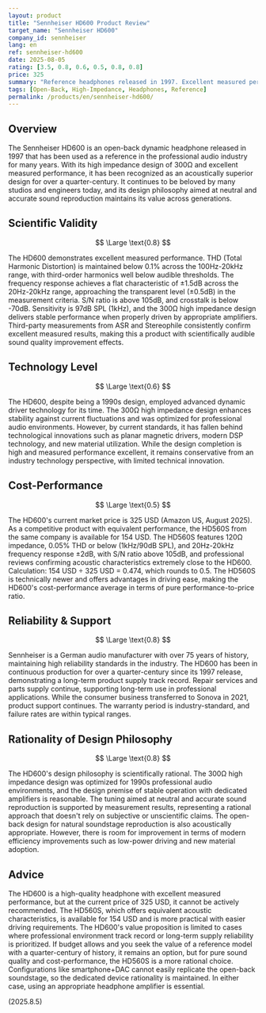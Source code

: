 ```yaml
---
layout: product
title: "Sennheiser HD600 Product Review"
target_name: "Sennheiser HD600"
company_id: sennheiser
lang: en
ref: sennheiser-hd600
date: 2025-08-05
rating: [3.5, 0.8, 0.6, 0.5, 0.8, 0.8]
price: 325
summary: "Reference headphones released in 1997. Excellent measured performance, but cost-performance is challenged by the HD560S offering equivalent performance at half the price."
tags: [Open-Back, High-Impedance, Headphones, Reference]
permalink: /products/en/sennheiser-hd600/
---
```


## Overview

The Sennheiser HD600 is an open-back dynamic headphone released in 1997 that has been used as a reference in the professional audio industry for many years. With its high impedance design of 300Ω and excellent measured performance, it has been recognized as an acoustically superior design for over a quarter-century. It continues to be beloved by many studios and engineers today, and its design philosophy aimed at neutral and accurate sound reproduction maintains its value across generations.

## Scientific Validity

$$ \Large \text{0.8} $$

The HD600 demonstrates excellent measured performance. THD (Total Harmonic Distortion) is maintained below 0.1% across the 100Hz-20kHz range, with third-order harmonics well below audible thresholds. The frequency response achieves a flat characteristic of ±1.5dB across the 20Hz-20kHz range, approaching the transparent level (±0.5dB) in the measurement criteria. S/N ratio is above 105dB, and crosstalk is below -70dB. Sensitivity is 97dB SPL (1kHz), and the 300Ω high impedance design delivers stable performance when properly driven by appropriate amplifiers. Third-party measurements from ASR and Stereophile consistently confirm excellent measured results, making this a product with scientifically audible sound quality improvement effects.

## Technology Level

$$ \Large \text{0.6} $$

The HD600, despite being a 1990s design, employed advanced dynamic driver technology for its time. The 300Ω high impedance design enhances stability against current fluctuations and was optimized for professional audio environments. However, by current standards, it has fallen behind technological innovations such as planar magnetic drivers, modern DSP technology, and new material utilization. While the design completion is high and measured performance excellent, it remains conservative from an industry technology perspective, with limited technical innovation.

## Cost-Performance

$$ \Large \text{0.5} $$

The HD600's current market price is 325 USD (Amazon US, August 2025). As a competitive product with equivalent performance, the HD560S from the same company is available for 154 USD. The HD560S features 120Ω impedance, 0.05% THD or below (1kHz/90dB SPL), and 20Hz-20kHz frequency response ±2dB, with S/N ratio above 105dB, and professional reviews confirming acoustic characteristics extremely close to the HD600. Calculation: 154 USD ÷ 325 USD = 0.474, which rounds to 0.5. The HD560S is technically newer and offers advantages in driving ease, making the HD600's cost-performance average in terms of pure performance-to-price ratio.

## Reliability & Support

$$ \Large \text{0.8} $$

Sennheiser is a German audio manufacturer with over 75 years of history, maintaining high reliability standards in the industry. The HD600 has been in continuous production for over a quarter-century since its 1997 release, demonstrating a long-term product supply track record. Repair services and parts supply continue, supporting long-term use in professional applications. While the consumer business transferred to Sonova in 2021, product support continues. The warranty period is industry-standard, and failure rates are within typical ranges.

## Rationality of Design Philosophy

$$ \Large \text{0.8} $$

The HD600's design philosophy is scientifically rational. The 300Ω high impedance design was optimized for 1990s professional audio environments, and the design premise of stable operation with dedicated amplifiers is reasonable. The tuning aimed at neutral and accurate sound reproduction is supported by measurement results, representing a rational approach that doesn't rely on subjective or unscientific claims. The open-back design for natural soundstage reproduction is also acoustically appropriate. However, there is room for improvement in terms of modern efficiency improvements such as low-power driving and new material adoption.

## Advice

The HD600 is a high-quality headphone with excellent measured performance, but at the current price of 325 USD, it cannot be actively recommended. The HD560S, which offers equivalent acoustic characteristics, is available for 154 USD and is more practical with easier driving requirements. The HD600's value proposition is limited to cases where professional environment track record or long-term supply reliability is prioritized. If budget allows and you seek the value of a reference model with a quarter-century of history, it remains an option, but for pure sound quality and cost-performance, the HD560S is a more rational choice. Configurations like smartphone+DAC cannot easily replicate the open-back soundstage, so the dedicated device rationality is maintained. In either case, using an appropriate headphone amplifier is essential.

(2025.8.5)
